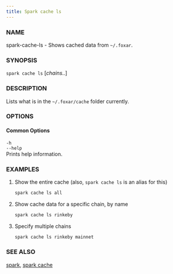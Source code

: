 ```yaml
---
title: Spark cache ls
---
```


### NAME

spark-cache-ls - Shows cached data from `~/.foxar`.

### SYNOPSIS

`spark cache ls` [*chains..*]

### DESCRIPTION

Lists what is in the `~/.foxar/cache` folder currently.

### OPTIONS

#### Common Options

`-h`  
`--help`  
Prints help information.

### EXAMPLES

1. Show the entire cache (also, `spark cache ls` is an alias for this)

   ```sh
   spark cache ls all
   ```

2. Show cache data for a specific chain, by name
   ```sh
   spark cache ls rinkeby
   ```
3. Specify multiple chains
   ```sh
   spark cache ls rinkeby mainnet
   ```

### SEE ALSO

[spark](./spark.md), [spark cache](./spark-cache.md)
